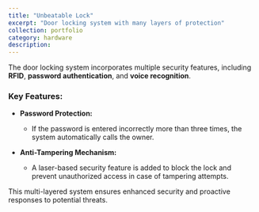 ```yaml
---
title: "Unbeatable Lock"
excerpt: "Door locking system with many layers of protection"
collection: portfolio
category: hardware
description: 
---
```

The door locking system incorporates multiple security features, including **RFID**, **password authentication**, and **voice recognition**.  

### Key Features:
- **Password Protection:**  
  - If the password is entered incorrectly more than three times, the system automatically calls the owner.  

- **Anti-Tampering Mechanism:**  
  - A laser-based security feature is added to block the lock and prevent unauthorized access in case of tampering attempts.  

This multi-layered system ensures enhanced security and proactive responses to potential threats.  



